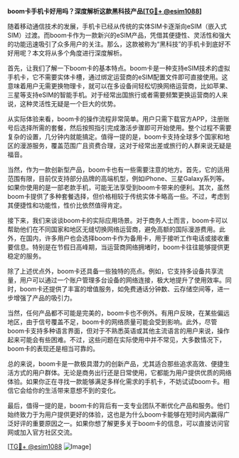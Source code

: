 **boom卡手机卡好用吗？深度解析这款黑科技产品[[TG💪+ @esim1088](https://t.me/s/esim1088)]**

随着移动通信技术的发展，手机卡已经从传统的实体SIM卡逐渐向eSIM（嵌入式SIM）过渡。而boom卡作为一款新兴的eSIM产品，凭借其便捷性、灵活性和强大的功能迅速吸引了众多用户的关注。那么，这款被称为“黑科技”的手机卡到底好不好用呢？本文将从多个角度进行深度解析。

首先，让我们了解一下boom卡的基本特点。boom卡是一种支持eSIM技术的虚拟手机卡，它不需要实体卡槽，通过绑定运营商的eSIM配置文件即可直接使用。这意味着用户无需更换物理卡，就可以在多设备间轻松切换网络运营商，比如苹果、三星等支持eSIM的智能手机。对于经常出国旅行或者需要频繁更换运营商的人来说，这种灵活性无疑是一个巨大的优势。

从实际体验来看，boom卡的操作流程非常简单。用户只需下载官方APP，注册账号后选择所需的套餐，然后按照指引完成激活步骤即可开始使用。整个过程不需要复杂的设置，几分钟内就能搞定。值得一提的是，boom卡支持全球多个国家和地区的漫游服务，覆盖范围广且资费合理，这对于经常出差或旅行的人群来说无疑是福音。

当然，作为一款创新型产品，boom卡也有一些需要注意的地方。首先，它的适用范围有限，目前仅支持部分品牌的高端机型，例如iPhone、三星Galaxy系列等。如果你使用的是一部老款手机，可能无法享受到boom卡带来的便利。其次，虽然boom卡提供了多种套餐选择，但价格相较于传统实体卡略高一些。不过，考虑到其便捷性和功能性，性价比依然值得肯定。

接下来，我们来谈谈boom卡的实际应用场景。对于商务人士而言，boom卡可以帮助他们在不同国家和地区无缝切换网络运营商，避免高额的国际漫游费用。此外，在国内，许多用户也会选择boom卡作为备用卡，用于接听工作电话或接收重要信息。特别是在节假日高峰期，当运营商网络拥堵时，boom卡往往能够提供更稳定的服务。

除了上述优点外，boom卡还具备一些独特的亮点。例如，它支持多设备共享流量，用户可以通过一个账户管理多台设备的网络连接，极大地提升了使用效率。同时，boom卡还提供了丰富的增值服务，如免费通话分钟数、云存储空间等，进一步增强了产品的吸引力。

当然，任何产品都不可能是完美的，boom卡也不例外。有用户反映，在某些偏远地区，由于信号覆盖不足，boom卡的网络质量可能会受到影响。此外，尽管boom卡支持多种语言界面，但对于不熟悉英语或其他主流语言的用户来说，操作起来可能会有些困难。不过，这些问题在实际使用中并不常见，大多数情况下，boom卡的表现还是相当可靠的。

总的来说，boom卡是一款极具潜力的创新产品，尤其适合那些追求高效、便捷生活方式的用户群体。无论是商务出行还是日常使用，它都能为用户提供优质的网络体验。如果你正在寻找一款能够满足多样化需求的手机卡，不妨试试boom卡。相信它会给你的生活带来意想不到的变化。

最后，值得一提的是，boom卡的背后有一支专业团队不断优化产品和服务。他们始终致力于为用户提供更好的体验，这也是为什么boom卡能够在短时间内赢得广泛好评的重要原因之一。如果你想了解更多关于boom卡的信息，可以直接访问官网或加入官方社区交流。

[[TG💪+ @esim1088](https://t.me/s/esim1088) ![Image](https://i.postimg.cc/4NQfJmqS/Snipaste-2025-05-13-00-14-12.png)]